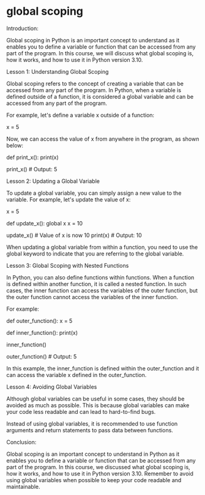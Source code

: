 
global scoping
==============
Introduction:

Global scoping in Python is an important concept to understand as it enables you to define a variable or function that can be accessed from any part of the program. In this course, we will discuss what global scoping is, how it works, and how to use it in Python version 3.10.

Lesson 1: Understanding Global Scoping

Global scoping refers to the concept of creating a variable that can be accessed from any part of the program. In Python, when a variable is defined outside of a function, it is considered a global variable and can be accessed from any part of the program. 

For example, let's define a variable x outside of a function:

x = 5

Now, we can access the value of x from anywhere in the program, as shown below:

def print_x():
  print(x)

print_x() # Output: 5

Lesson 2: Updating a Global Variable

To update a global variable, you can simply assign a new value to the variable. For example, let's update the value of x:

x = 5

def update_x():
  global x
  x = 10

update_x() # Value of x is now 10
print(x) # Output: 10

When updating a global variable from within a function, you need to use the global keyword to indicate that you are referring to the global variable.

Lesson 3: Global Scoping with Nested Functions

In Python, you can also define functions within functions. When a function is defined within another function, it is called a nested function. In such cases, the inner function can access the variables of the outer function, but the outer function cannot access the variables of the inner function.

For example:

def outer_function():
  x = 5
  
  def inner_function():
    print(x)

  inner_function()

outer_function() # Output: 5

In this example, the inner_function is defined within the outer_function and it can access the variable x defined in the outer_function.

Lesson 4: Avoiding Global Variables

Although global variables can be useful in some cases, they should be avoided as much as possible. This is because global variables can make your code less readable and can lead to hard-to-find bugs. 

Instead of using global variables, it is recommended to use function arguments and return statements to pass data between functions. 

Conclusion:

Global scoping is an important concept to understand in Python as it enables you to define a variable or function that can be accessed from any part of the program. In this course, we discussed what global scoping is, how it works, and how to use it in Python version 3.10. Remember to avoid using global variables when possible to keep your code readable and maintainable.